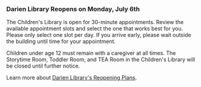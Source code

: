 <div class="col-md-10 col-md-offset-1">

### Darien Library Reopens on Monday, July 6th
The Children's Library is open for 30-minute appointments. Review the available appointment slots and select the one that works best for you. Please only select one slot per day. If you arrive early, please wait outside the building until time for your appointment.

Children under age 12 must remain with a caregiver at all times. The Storytime Room, Toddler Room, and TEA Room in the Children's Library will be closed until further notice.

Learn more about [Darien Library's Reopening Plans](/reopening "Darien Library's Reopening Plans").

<script type="text/javascript" src="https://form.jotform.com/jsform/201754211821041"></script>


</div>
</div>